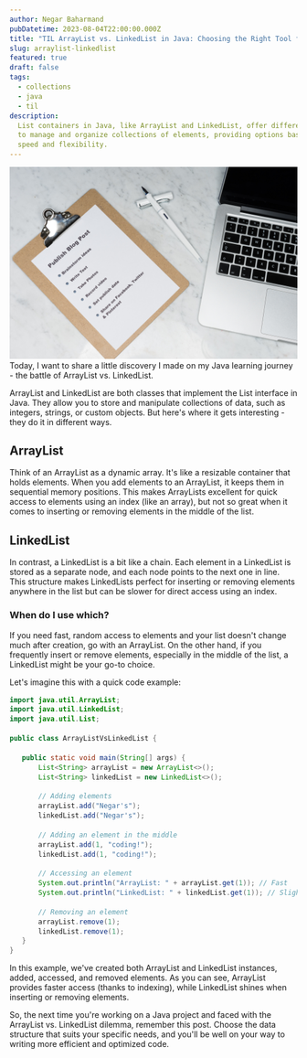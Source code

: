 ```yaml
---
author: Negar Baharmand
pubDatetime: 2023-08-04T22:00:00.000Z
title: "TIL ArrayList vs. LinkedList in Java: Choosing the Right Tool for the Job"
slug: arraylist-linkedlist
featured: true
draft: false
tags:
  - collections
  - java
  - til
description:
  List containers in Java, like ArrayList and LinkedList, offer different ways
  to manage and organize collections of elements, providing options based on
  speed and flexibility.
---
```


![](/src/assets/images/list1.jpg)
Today, I want to share a little discovery I made on my Java learning journey - the battle of ArrayList vs. LinkedList.

ArrayList and LinkedList are both classes that implement the List interface in Java. They allow you to store and manipulate collections of data, such as integers, strings, or custom objects. But here's where it gets interesting - they do it in different ways.

## ArrayList

Think of an ArrayList as a dynamic array. It's like a resizable container that holds elements. When you add elements to an ArrayList, it keeps them in sequential memory positions. This makes ArrayLists excellent for quick access to elements using an index (like an array), but not so great when it comes to inserting or removing elements in the middle of the list.

## LinkedList

In contrast, a LinkedList is a bit like a chain. Each element in a LinkedList is stored as a separate node, and each node points to the next one in line. This structure makes LinkedLists perfect for inserting or removing elements anywhere in the list but can be slower for direct access using an index.

### When do I use which?

If you need fast, random access to elements and your list doesn't change much after creation, go with an ArrayList. On the other hand, if you frequently insert or remove elements, especially in the middle of the list, a LinkedList might be your go-to choice.

Let's imagine this with a quick code example:

```java
import java.util.ArrayList;
import java.util.LinkedList;
import java.util.List;

public class ArrayListVsLinkedList {

   public static void main(String[] args) {
       List<String> arrayList = new ArrayList<>();
       List<String> linkedList = new LinkedList<>();

       // Adding elements
       arrayList.add("Negar's");
       linkedList.add("Negar's");

       // Adding an element in the middle
       arrayList.add(1, "coding!");
       linkedList.add(1, "coding!");

       // Accessing an element
       System.out.println("ArrayList: " + arrayList.get(1)); // Fast
       System.out.println("LinkedList: " + linkedList.get(1)); // Slightly slower

       // Removing an element
       arrayList.remove(1);
       linkedList.remove(1);
   }
}

```

In this example, we've created both ArrayList and LinkedList instances, added, accessed, and removed elements. As you can see, ArrayList provides faster access (thanks to indexing), while LinkedList shines when inserting or removing elements.

So, the next time you're working on a Java project and faced with the ArrayList vs. LinkedList dilemma, remember this post. Choose the data structure that suits your specific needs, and you'll be well on your way to writing more efficient and optimized code.
